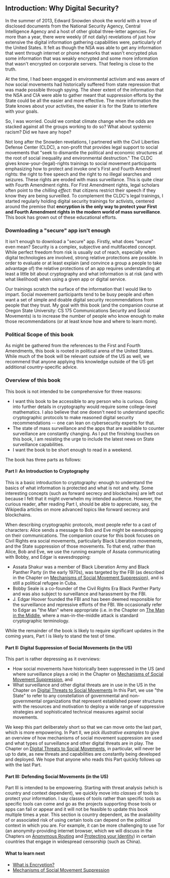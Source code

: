 ## Introduction: Why Digital Security?

In the summer of 2013, Edward Snowden shook the world with a trove of disclosed documents from the National Security Agency, Central Intelligence Agency and a host of other global three-letter agencies.  For more than a year, there were weekly (if not daily) revelations of just how extensive the digital information gathering capabilities were, particularly of the United States.  It felt as though the NSA was able to get any information that went through internet or phone networks that wasn't encrypted plus some information that was weakly encrypted and some more information that wasn't encrypted on corporate servers.  That feeling is close to the truth.

At the time, I had been engaged in environmental activism and was aware of how social movements had historically suffered from state repression that was made possible through spying.  The sheer extent of the information that the NSA and CIA were able to gather meant that suppression efforts by the State could be all the easier and more effective.  The more information the State knows about your activities, the easier it is for the State to interfere with your goals. 

So, I was worried.  Could we combat climate change when the odds are stacked against all the groups working to do so?  What about systemic racism?  Did we have any hope?  

Not long after the Snowden revelations, I partnered with the Civil Liberties Defense Center (CLDC), a non-profit that provides legal support to  social movements that "seek to dismantle the political and economic structures at the root of social inequality and environmental destruction."  The CLDC gives know-your-(legal)-rights trainings to social movement participants emphasizing how to protect and invoke one's First and Fourth Amendment rights: the right to free speech and the right to no illegal searches and seizures.  These rights are eroded with mass surveillance.	This is quite clear with Fourth Amendment rights.  For First Amendment rights, legal scholars often point to the *chilling effect*: that citizens restrict their speech if they know they are being surveilled.  To complement the CLDC's legal trainings, I started regularly holding digital security trainings for activists, centered around the premise that **encryption is the only way to protect your First and Fourth Amendment rights in the modern world of mass surveillance**.  This book has grown out of these educational efforts.

### Downloading a "secure" app isn't enough

It isn't enough to download a "secure" app.  Firstly, what does
"secure" even mean?  Security is a complex, subjective and
multifaceted concept.  While perfect freedom from risk is usually out
of reach, especially when digital technologies are involved, strong
relative protections are possible.  In order to evaluate or at least explain (and convince a group a people to take advantage of) the relative protections of an app requires understanding at least a little bit about cryptography and what information is at risk (and with what likelihood) when using a given app or digital service.

Our trainings scratch the surface of the information that I would like to impart.  Social movement participants tend to be busy people and often want a set of simple and doable digital security recommendations from people that they trust.  My goal with this book (and the companion course at Oregon State University: CS 175 Communications Security and Social Movements) is to increase the number of people who know enough to make those recommendations (or at least know how and where to learn more).

### Political Scope of this book

As might be gathered from the references to the First and Fourth
Amendments, this book is rooted in political arena of the United
States.  While much of the book will be relevant outside of the US
as well, we recommend that anyone applying this knowledge outside of the US get additional country-specific advice.

### Overview of this book

This book is not intended to be comprehensive for three reasons:
* I want this book to be accessible to any person who is curious.  Going into further details in cryptography would require some college-level mathematics. I also believe that one doesn't need to understand specific cryptographic protocols to make reasoned digital security recommendations -- one can lean on cybersecurity experts for that.
* The state of mass surveillance and the apps that are available to counter surveillance are constantly changing.  As I put the finishing touches on this book, I am resisting the urge to include the latest news on State surveillance capabilities.
* I want the book to be short enough to read in a weekend.

The book has three parts as follows:

#### Part I: An Introduction to Cryptography

This is a basic introduction to cryptography: enough to understand the basics of what information is protected and what is not and why.  Some interesting concepts (such as forward secrecy and blockchains) are left out because I felt that it might overwhelm my intended audience.  However, the curious reader, after reading Part I, should be able to appreciate, say, the Wikipedia articles on more advanced topics like forward secrecy and blockchains.

When describing cryptographic protocols, most people refer to a cast of characters: Alice sends a message to Bob and Eve might be eavesdropping on their communications.  The companion course for this book focuses on Civil Rights era social movements, particularly Black Liberation movements, and the State suppression of those movements.  To that end, rather than Alice, Bob and Eve, we use the running example of Assata communicating with Bobby, and Edgar is eavesdropping:
* Assata Shakur was a member of Black Liberation Army and Black Panther Party (in the early 1970s), was targeted by the FBI (as described in the Chapter on [Mechanisms of Social Movement Suppression](2-01_suppression.md)), and is still a political refugee in Cuba.
* Bobby Seale is a co-founder of the Civil Rights Era Black Panther Party and was also subject to surveillance and harassment by the FBI.
* J. Edgar Hoover founded the FBI and has been deemed responsible for the surveillance and repressive efforts of the FBI.  We occasionally refer to Edgar as "the Man" where appropriate (i.e. in the Chapter on [The Man in the Middle](1-5_man-in-the-middle.md), where a man-in-the-middle attack is standard cryptographic terminology.

While the remainder of the book is likely to require significant updates in the coming years, Part I is likely to stand the test of time.

#### Part II: Digital Suppression of Social Movements (in the US)

This part is rather depressing as it overviews:
* How social movements have historically been suppressed in the US (and where surveillance plays a role) in the Chapter on [Mechanisms of Social Movement Suppression](3-0_defense_overview.md), and
* What surveillance and other digital threats are in use in the US in the Chapter on [Digital Threats to Social Movements](3-1_security_culture.md)
In this Part, we use "the State" to refer to any constellation of governmental
and non-governmental organizations that represent established power
structures with the resources and motivation to deploy a wide range of
suppressive strategies and sophisticated technical measures against
social movements.

We keep this part deliberately short so that we can move onto the last part, which is more empowering.  In Part II, we pick *illustrative examples* to give an overview of how mechanisms of social movement suppression are used and what types of surveillance and other digital threats are in play.  The Chapter on [Digital Threats to Social Movements](3-1_security_culture.md), in particular, will never be up to date, as new threats and capabilities are constantly being developed and deployed.  We hope that anyone who reads this Part quickly follows up with the last Part.

#### Part III: Defending Social Movements (in the US)

Part III is intended to be empowering.  Starting with threat analysis (which is country and context dependent), we quickly move into *classes* of tools to protect your information.  I say classes of tools rather than specific tools as specific tools can come and go as the projects supporting those tools or apps can fail or appear and it will not be feasible to update this book multiple times a year.  This section is country dependent, as the availability of or associated risk of using certain tools can depend on the political context in which you are.  For example, it can be more challenging to use Tor (an anonymity-providing internet browser, which we will discuss in the Chapters on [Anonymous Routing](1-a10_anonymous-routing.md) and [Protecting your Identity](3-5_apac.md)) in certain countries that engage in widespread censorship (such as China).

#### What to learn next 

* [What is Encryption?](1-1_cryptography.md)
* [Mechanisms of Social Movement Suppression](2-01_suppression.md)
